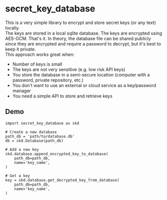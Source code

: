 # secret_key_database
This is a very simple library to encrypt and store secret keys (or any text) locally.
<br>
The keys are stored in a local sqlite database. The keys are encrypted using
AES-GCM. That's it. In theory, the database file can be shared publicly since
they are encrypted and require a password to decrypt, but it's best to keep it
private.
<br>
This approach works great when:
- Number of keys is small
- The keys are not very sensitive (e.g. low risk API keys)
- You store the database in a semi-secure location (computer with a password,
  private repository, etc.)
- You don't want to use an external or cloud service as a key/password manager
- You need a simple API to store and retrieve keys

## Demo
```
import secret_key_database as skd

# Create a new database
path_db = 'path/to/database.db'
db = skd.Database(path_db)

# Add a new key
skd.database.append_encrypted_key_to_database(
    path_db=path_db,
    name='key_name',
)

# Get a key
key = skd.database.get_decrypted_key_from_database(
    path_db=path_db,
    name='key_name',
)
```